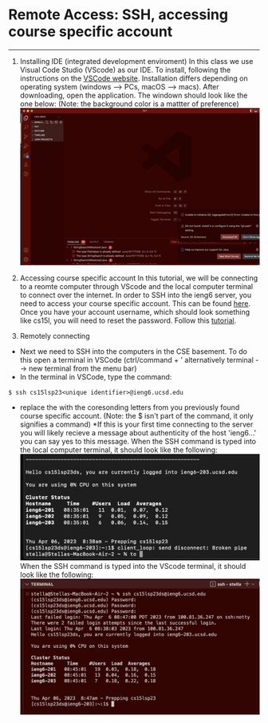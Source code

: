 # **Remote Access: SSH, accessing course specific account**
---
1. Installing IDE (integrated development enviroment)
In this class we use Visual Code Studio (VScode) as our IDE. To install, following the instructions on the [VSCode website](https://code.visualstudio.com/). 
Installation differs depending on operating system (windows --> PCs, macOS --> macs). After downloading, open the application. The windown should look like the one below:
(Note: the background color is a mattter of preference)
![Image](https://github.com/st3llaa/cse15l-lab-reports/blob/846cde768814ebeff7d5f239874a574cc3aee335/Screenshot%202023-04-06%20at%208.35.07%20AM.png)

2. Accessing course specific account
In this tutorial, we will be connecting to a reomte computer through VScode and the local computer terminal to connect over the internet. 
In order to SSH into the ieng6 server, you need to access your course specific account. This can be found [here](https://sdacs.ucsd.edu/~icc/index.php).
Once you have your account username, which should look something like cs15l<quarter abriviation><last two digits of year><unique identifier>, you will need to reset the password. 
Follow this [tutorial](https://drive.google.com/file/d/17IDZn8Qq7Q0RkYMxdiIR0o6HJ3B5YqSW/view). 

3. Remotely connecting
- Next we need to SSH into the computers in the CSE basement. To do this open a terminal in VSCode (ctrl/command + ' alternatively terminal --> new terminal from the menu bar)
- In the terminal in VSCode, type the command: 
```
$ ssh cs15lsp23<unique identifier>@ieng6.ucsd.edu
```
- replace the <unique identifier> with the coresonding letters from you previously found course specific account. (Note: the $ isn't part of the command, it only signifies a command)
*If this is your first time connecting to the server you will likely recieve a message about authenticity of the host 'ieng6...' you can say yes to this message.
When the SSH command is typed into the local computer terminal, it should look like the following:
![Image](https://github.com/st3llaa/cse15l-lab-reports/blob/57be7d0137df9daef2ac1b7f3d49742685beaa20/Screenshot%202023-04-10%20at%204.27.06%20PM.png)
When the SSH command is typed into the VScode terminal, it should look like the following:
![Image](https://github.com/st3llaa/cse15l-lab-reports/blob/b979be79c2211cfd13a71c7c105b7588fad7e06a/Screenshot%202023-04-06%20at%208.49.03%20AM.png)
